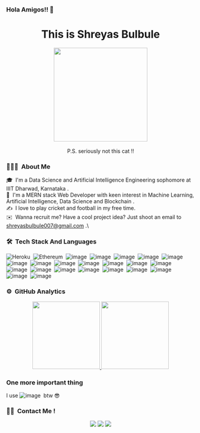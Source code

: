 ### Hola Amigos!! 👋

<h1 align="center"> This is Shreyas Bulbule </h1>

<p align="center">
<img width="250px" style="display: block; margin:0 auto" src="https://user-images.githubusercontent.com/78674160/149612872-b0cadb8b-1db4-406e-a353-cadcd7744824.png"></img><br>
P.S. seriously not this cat !!
</p>


### 👨🏻‍💻 &nbsp;About Me

🎓 &nbsp;I'm a Data Science and Artificial Intelligence Engineering sophomore at IIIT Dharwad, Karnataka .\
🌱 &nbsp;I'm a MERN stack Web Developer with keen interest in Machine Learning, Artificial Intelligence, Data Science and Blockchain .\
✍️ &nbsp;I love to play cricket and football in my free time.\
✉️ &nbsp;Wanna recruit me? Have a cool project idea? Just shoot an email to shreyasbulbule007@gmail.com .\



### 🛠 &nbsp;Tech Stack And Languages

![Heroku](https://img.shields.io/badge/Heroku-430098?style=for-the-badge&logo=heroku&logoColor=white)&nbsp;
![Ethereum](https://img.shields.io/badge/Ethereum-3C3C3D?style=for-the-badge&logo=Ethereum&logoColor=white)&nbsp;
![image](https://img.shields.io/badge/MongoDB-4EA94B?style=for-the-badge&logo=mongodb&logoColor=white)&nbsp;
![image](https://img.shields.io/badge/Bootstrap-563D7C?style=for-the-badge&logo=bootstrap&logoColor=white)&nbsp;
![image](https://img.shields.io/badge/Node.js-339933?style=for-the-badge&logo=nodedotjs&logoColor=white)&nbsp;
![image](https://img.shields.io/badge/npm-CB3837?style=for-the-badge&logo=npm&logoColor=white)&nbsp;
![image](https://img.shields.io/badge/Postman-FF6C37?style=for-the-badge&logo=Postman&logoColor=white)&nbsp;
![image](https://img.shields.io/badge/R-276DC3?style=for-the-badge&logo=r&logoColor=white)&nbsp;
![image](https://img.shields.io/badge/React-20232A?style=for-the-badge&logo=react&logoColor=61DAFB)&nbsp;
![image](https://img.shields.io/badge/Selenium-43B02A?style=for-the-badge&logo=Selenium&logoColor=white)&nbsp;
![image](https://img.shields.io/badge/Visual_Studio_Code-0078D4?style=for-the-badge&logo=visual%20studio%20code&logoColor=white)&nbsp;
![image](https://img.shields.io/badge/C-00599C?style=for-the-badge&logo=c&logoColor=white)&nbsp;
![image](https://img.shields.io/badge/C%2B%2B-00599C?style=for-the-badge&logo=c%2B%2B&logoColor=white)&nbsp;
![image](https://img.shields.io/badge/CSS3-1572B6?style=for-the-badge&logo=css3&logoColor=white)&nbsp;
![image](https://img.shields.io/badge/HTML5-E34F26?style=for-the-badge&logo=html5&logoColor=white)&nbsp;
![image](https://img.shields.io/badge/Java-ED8B00?style=for-the-badge&logo=java&logoColor=white)&nbsp;
![image](https://img.shields.io/badge/JavaScript-323330?style=for-the-badge&logo=javascript&logoColor=F7DF1E)&nbsp;
![image](https://img.shields.io/badge/json-5E5C5C?style=for-the-badge&logo=json&logoColor=white)&nbsp;
![image](https://img.shields.io/badge/Numpy-777BB4?style=for-the-badge&logo=numpy&logoColor=white)&nbsp;
![image](https://img.shields.io/badge/Pandas-2C2D72?style=for-the-badge&logo=pandas&logoColor=white)&nbsp;
![image](https://img.shields.io/badge/PHP-777BB4?style=for-the-badge&logo=php&logoColor=white)&nbsp;
![image](https://img.shields.io/badge/Python-FFD43B?style=for-the-badge&logo=python&logoColor=darkgreen)&nbsp;
![image](https://img.shields.io/badge/Solidity-e6e6e6?style=for-the-badge&logo=solidity&logoColor=black)&nbsp;




### ⚙️ &nbsp;GitHub Analytics

<p align="center">
<a href="https://github.com/kuchiPie">
  <img height="180em" src="https://github-readme-stats-eight-theta.vercel.app/api?username=kuchiPie&show_icons=true&theme=blue-green&include_all_commits=true&count_private=true"/>
  <img height="180em" src="https://github-readme-stats-eight-theta.vercel.app/api/top-langs/?username=kuchiPie&layout=compact&langs_count=8&theme=blue-green"/>
</a>
</p>


### One more important thing
I use  ![image](https://img.shields.io/badge/Arch_Linux-1793D1?style=for-the-badge&logo=arch-linux&logoColor=white)&nbsp; btw 😎


### 🤝🏻 &nbsp;Contact Me !

<p align="center">
<a href="https://www.linkedin.com/in/shreyas-bulbule-3912301b3/"><img src="https://img.shields.io/badge/-Shreyas%20Bulbule-0077B5?style=flat&logo=Linkedin&logoColor=white"/></a>
<a href="mailto:shreyasbulbule007@gmail.com"><img src="https://img.shields.io/badge/-shreyasbulbule007@gmail.com-D14836?style=flat&logo=Gmail&logoColor=white"/></a>
<a href="https://twitter.com/BulbuleShreyas"><img src="https://img.shields.io/twitter/url/https/twitter.com/shreyasbulbule.svg?style=social&label=%40bulbuleshreyas"</img></a>
</p>

